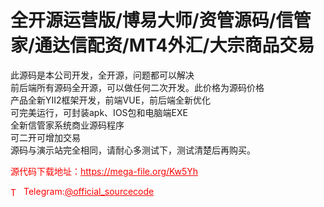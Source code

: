# 全开源运营版/博易大师/资管源码/信管家/通达信配资/MT4外汇/大宗商品交易

此源码是本公司开发，全开源，问题都可以解决<br>前后端所有源码全开源，可以做任何二次开发。此价格为源码价格<br>产品全新YII2框架开发，前端VUE，前后端全新优化<br>可完美运行，可封装apk、IOS包和电脑端EXE<br>全新信管家系统商业源码程序<br>可二开可增加交易<br>源码与演示站完全相同，请耐心多测试下，测试清楚后再购买。<br>


<p style="color: red;">源代码下载地址：<a href="https://mega-file.org/Kw5Yh" style="color: red;">https://mega-file.org/Kw5Yh</a></p><p style="color: red;"><img src="https://cdn-icons-png.flaticon.com/512/2111/2111646.png" alt="Telegram Icon" style="width: 16px; vertical-align: middle; margin-right: 5px;">Telegram:<a href="https://t.me/official_sourcecode" style="color: red;">@official_sourcecode</a></p>